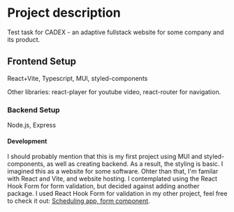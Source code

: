 # Project description
Test task for CADEX - an adaptive fullstack website for some company and its product.

## Frontend Setup
React+Vite, Typescript, MUI, styled-components

Other libraries: react-player for youtube video, react-router for navigation.

### Backend Setup
Node.js, Express

#### Development
I should probably mention that this is my first project using MUI and styled-components, as well as creating backend. 
As a result, the styling is basic. I imagined this as a website for some software.
Ohter than that, I'm familar with React and Vite, and website hosting.
I contemplated using the React Hook Form for form validation, but decided against adding another package.
I used React Hook Form for validation in my other project, feel free to check it out: [Scheduling app, form component](https://github.com/KuzminaPolina/scheduling-app/blob/main/frontend/src/components/LessonForm.tsx).
